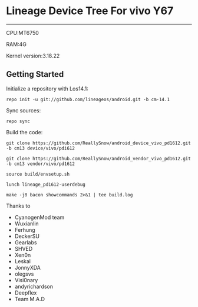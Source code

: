# Lineage Device Tree For vivo Y67
---------------

 CPU:MT6750
 
 RAM:4G
 
 Kernel version:3.18.22

Getting Started
---------------

Initialize a repository with Los14.1:

    repo init -u git://github.com/lineageos/android.git -b cm-14.1
    
Sync sources:    

    repo sync
    

Build the code:
    
    git clone https://github.com/ReallySnow/android_device_vivo_pd1612.git -b cm13 device/vivo/pdi612
    
    git clone https://github.com/ReallySnow/android_vendor_vivo_pd1612.git -b cm13 vendor/vivo/pd1612
    
    source build/envsetup.sh
    
    lunch lineage_pd1612-userdebug
    
    make -j8 bacon showcommands 2>&1 | tee build.log
    
    
Thanks to
 
 * CyanogenMod team
 * Wuxianlin
 * Ferhung
 * DeckerSU
 * Gearlabs
 * SHVED
 * Xen0n
 * Leskal
 * JonnyXDA
 * olegsvs
 * Visi0nary
 * andyrichardson
 * Deepflex 
 * Team M.A.D
 
